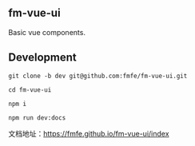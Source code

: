 ## fm-vue-ui
Basic vue components.

## Development

```
git clone -b dev git@github.com:fmfe/fm-vue-ui.git

cd fm-vue-ui

npm i

npm run dev:docs
```

文档地址：https://fmfe.github.io/fm-vue-ui/index